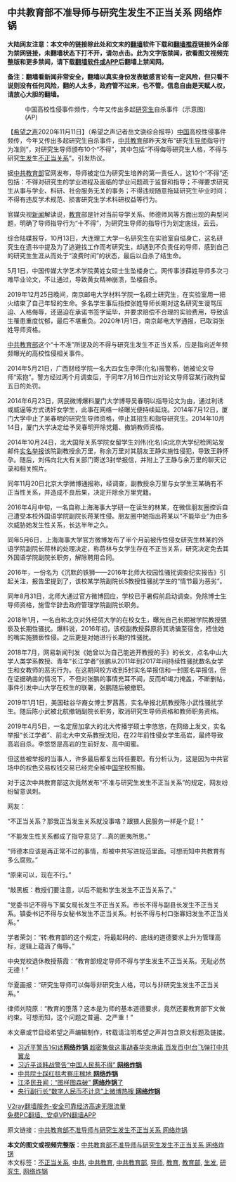  <h2>中共教育部不准导师与研究生发生不正当关系 网络炸锅</h2> <p class="notice"><b>大陆网友注意：本文中的链接除此处和文末的<a href="https://github.com/bannedbook/fanqiang" >翻墙</a>软件下载和<a href="https://github.com/killgcd/justmysocks/blob/master/README.md">翻墙推荐</a>链接外全部为禁网链接，未翻墙状态下打不开，请勿点击。此为文字版禁闻，欲看图文视频完整版和更多禁闻，请下载<a href="https://github.com/bannedbook/fanqiang">翻墙软件或APP</a>后翻墙上禁闻网。</p><p>备注：翻墙看新闻非常安全，翻墙以真实身份发表敏感言论有一定风险，但只看不说则没有任何风险，翻的人太多，政府管不过来，也不管。信息自由是天赋人权，请放心大胆的翻墙。</b></p>  <div class="entry"> <figure><figcaption>中国高校性侵事件频传，今年又传出多起<a href="https://www.bannedbook.org/bnews/tag/%e7%a0%94%e7%a9%b6%e7%94%9f/" class="st_tag internal_tag" rel="tag" title="标签 研究生 下的日志">研究生</a>自杀事件（示意图）(AP)</figcaption></figure> <p>【<span class='wp_keywordlink_affiliate'><a href="https://www.soundofhope.org" title="希望之声" target="_blank">希望之声</a></span>2020年11月11日】（希望之声记者岳文骁综合报导）<span class='wp_keywordlink_affiliate'><a href="https://www.bannedbook.org/" title="中国" target="_blank">中国</a></span>高校性侵事件频传，今年又传出多起研究生自杀事件，<a href="https://www.bannedbook.org/bnews/tag/%E4%B8%AD%E5%85%B1%E6%95%99%E8%82%B2/" class="st_tag internal_tag" rel="tag" title="标签 中共教育 下的日志">中共教育</a>部昨天发布“研究生<a href="https://www.bannedbook.org/bnews/tag/%E5%AF%BC%E5%B8%88/" class="st_tag internal_tag" rel="tag" title="标签 导师 下的日志">导师</a>指导行为准则”，对研究生导师颁布10个“不得”，其中包括“不得侮辱研究生人格，不得与研究<a href="https://www.bannedbook.org/bnews/tag/%E7%94%9F%E5%8F%91/" class="st_tag internal_tag" rel="tag" title="标签 生发 下的日志">生发</a>生<a href="https://www.bannedbook.org/bnews/tag/%E4%B8%8D%E6%AD%A3%E5%BD%93%E5%85%B3%E7%B3%BB/" class="st_tag internal_tag" rel="tag" title="标签 不正当关系 下的日志">不正当关系</a>”。引发热议。</p> <p>据<a href="https://www.bannedbook.org/bnews/tag/%E4%B8%AD%E5%85%B1%E6%95%99%E8%82%B2%E9%83%A8/" class="st_tag internal_tag" rel="tag" title="标签 中共教育部 下的日志">中共教育部</a>官网发布，导师被定位为研究生培养的第一责任人，这10个“不得”还包括：不得对研究生的学业进程及面临的学业问题疏于监督和指导；不得要求研究生从事与学业、科研、社会服务无关的事务；不得违规随意拖延研究生毕业时间；不得有违反学术规范、损害研究生学术科研权益等行为。</p> <p>官媒央视<span class='wp_keywordlink_affiliate'><a href="https://www.bannedbook.org/" title="新闻">新闻</a></span>解读说，<a href="https://www.bannedbook.org/bnews/tag/%e6%95%99%e8%82%b2/" class="st_tag internal_tag" rel="tag" title="标签 教育 下的日志">教育</a>部是针对当前导学关系、师德师风等方面出现的典型问题，明确了导师指导行为“十不得”，为研究生导师的指导行为划定底线，云云。</p> <p>综合陆媒报导，10月13日，大连理工大学一名研究生在实验室自缢身亡，这名研究生在遗书中提及为了逃避找工作而考研究生，却遇到不负责任的导师，感到自己的研究生生涯从而处于“浪费时间”的状态，最后以自杀了结生命。</p> <p>5月1日，中国传媒大学艺术学院黄姓女硕士生坠楼身亡。网传事涉薛姓导师多次刁难毕业论文，不让通过，导致黄女精神崩溃，坠楼自杀。</p> <p>2019年12月25日晚间，南京邮电大学材料学院一名硕士研究生，在实验室用一把火结束了自己年轻的生命。多名学生事后指控张姓导师长期对这名研究生谩骂压迫、人格侮辱，还逼迫在承诺书签字延毕，并要求赔偿不合理的实验费用，导致该生罹患重度忧郁，最后不堪重负。2020年1月1日，南京邮电大学通报，已取消张姓导师资格。</p> <p><a href="https://www.bannedbook.org/bnews/tag/%e4%b8%ad%e5%85%b1/" class="st_tag internal_tag" rel="tag" title="标签 中共 下的日志">中共</a><a href="https://www.bannedbook.org/bnews/tag/%E6%95%99%E8%82%B2%E9%83%A8/" class="st_tag internal_tag" rel="tag" title="标签 教育部 下的日志">教育部</a>这个“十不准”所提及的不得与研究生发生不正当关系，应是指向近年频频曝光的高校性侵相关事件。</p> <p>2014年5月21日，广西财经学院一名大四女生李萍(化名)报警称，她被论文导师“索抱”。警方经过两个月调查后，于同年7月16日作出对论文导师容某行政拘留五日的处罚。</p>  <p>2014年6月23日，网民微博爆料厦门大学博导吴春明以指导论文为由，通过利诱或威逼等方式诱奸女学生，此事在网络一经曝光便持续延烧。2014年7月12日，厦门大学中止了吴春明的研究生导师资格，停止其招生和指导研究生。2014年10月14日，厦门大学决定给予吴春明开除党籍、撤销教师资格。</p> <p>2014年10月24日，北大国际关系学院女留学生刘伟(化名)向北京大学纪检网站发邮件<span class='wp_keywordlink'><a href="https://www.bannedbook.org/forum30/" title="我要举报贪官 网络举报贪污" target="_blank">实名举报</a></span>该院副教授余万里，称余万里对其朋友王静实施性侵犯，导致王静怀孕。随后，刘伟向北大有关部门寄送3封举报信，并附上了王静与余万里的聊天记录和相关照片。</p> <p>同年11月20日北京大学微博通报称，经调查，副教授余万里与女学生王某确有不正当性关系，并造成不良后果，决定开除余万里党籍。</p> <p>2016年4月中旬，一名自称上海海事大学研一在读生的林某，在微信朋友圈控诉自己遭受本校外国语学院副院长蒋某性侵。朋友圈中她指出蒋某以“不能毕业”为由多次威胁她发生性关系，长达半年之久。</p> <p>同年5月6日，上海海事大学官方微博发布了半个月前被传性侵女研究生林某的外语学院副院长蒋林的处理决定，称蒋林与女学生存在不正当关系，研究决定免去其外国语学院副院长职务，解除聘用合同。</p> <p>2016年，一份名为《沉默的铁狮——2016年北师大校园性骚扰调查纪实报告》引起关注，报告里提到了，该校某学院副院长S教授性骚扰学生的“情节最为恶劣”。</p> <p>同年8月31日，北师大通过官方微博回应，学校已于暑假前启动调查。免除博士生导师资格，施雪华辞去政府管理学院副院长职务。</p> <p>2018年1月，一名自称北京对外经贸大学的在校女生，曝光自己长期被学院教授猥亵及长期性骚扰。爆料说，2016年初，该校副教授薛原将其诱骗至宿舍，捂住她的嘴实施猥亵性侵。之后更是对她进行长期的性骚扰。</p>  <p>2018年7月，网易新闻刊发《她曾以为自己能逃开教授的手》的长文，点名中山大学人类学系教授、青年“长江学者”张鹏从2011年到2017年间持续性骚扰数名女学生和女教师的恶劣行为。在这期间校方收到5封实名举报信和一封匿名举报信，但在证据确凿的情况下，不但对张鹏的事情充耳不闻，反而却竭力掩盖，不断删帖，事件引发中山大学在校生的联署，张鹏随后被撤职。</p> <p>2019年1月1日，美国硅谷华裔女博士罗茜茜，实名举报北航教授陈小武性骚扰学生。随后陈小武被北航撤销副院长职务，取消研究生导师资格和教师职务资格。</p> <p>2019年4月5日，一名定居加拿大的北大传播学硕士李悠悠，在网络上发文，实名举报“长江学者”、前北大中文系教授沈阳，在22年前性侵女学生高岩，最终导致高岩自杀。李悠悠是高岩的生前好友、高中闺蜜。</p> <p>但这些被举报的当事人，许多最后都复出转任要职。有分析认为，这是因为中共官场中的权色交易权钱交易已经完全被中<span class='wp_keywordlink'><a href="https://www.bannedbook.org/forum24/" title="国学传统文化禁书" target="_blank">国学</a></span>校照搬。</p> <p>对于这次中共教育部这次竟然发布“不准与研究生发生不正当关系”的规定，网友纷纷留意讽刺。</p> <p>网友：</p> <p>“不正当关系？那我正当发生关系就没事咯？跟猥人民服务一样是个屁！”</p> <p>“不能发生性关系都成了指导意见了…真的匪夷所思。”</p>  <p>“师德本应该是再正常不过的事情，却被中共写进规范里面。可想而知中共教育有多么腐败。”</p> <p>“原来可以，现在不行。”</p> <p>“敲黑板：教授们要注意，以后不能和学生发生不正当关系了。”</p> <p>“党委书记不得与下属女局长发生不正当关系。市长不得与副县长发生不正当关系。镇委书记不得与女秘书发生不正当关系。村长不得与村口张寡妇发生不正当关系。”</p> <p>学者荣剑：“转:教育部的这个规定，将最起码的、底线的道德要求上升为管理高标，逻辑上蕴涵了侮辱。”</p> <p>中央党校退休教授蔡霞：“教育部规定导师不得与学生发生不正当关系。无耻必然无德！”</p> <p>华夏画报：“研究生导师可以侮辱非研究生人格，可以与非研究生发生不正当关系。”</p> <p>律师刘晓原：“教育的堕落？这本是为师的基本道德要求，竟然还要教育部下文做约束。可想而知，这个问题之普遍、之严重！”</p>  <p>本文章或节目经希望之声编辑制作，转载请注明希望之声并包含原文标题及链接。</p> <ul class='op-related-articles' title='相关阅读'> <li><a href='https://www.bannedbook.org/bnews/cnnews/20201023/1419151.html' target='_blank'>习近平警告1句话<b>网络炸锅</b> 超密集做这事胡春华突承诺 百发百中!台飞弹打中共翼龙</a></li> <li><a href='https://www.bannedbook.org/bnews/comments/20201023/1418865.html' target='_blank'>习近平谈韩战警告“中国人民惹不得” <b>网络炸锅</b></a></li> <li><a href='https://www.bannedbook.org/bnews/cbnews/20201005/1408153.html' target='_blank'>中共院士踩红毯考察庄稼地 <b>网络炸锅</b></a></li> <li><a href='https://www.bannedbook.org/bnews/comments/20200927/1403861.html' target='_blank'>江泽民丑闻：“图样图森破” <b>网络炸锅</b>了</a></li> <li><a href='https://www.bannedbook.org/bnews/topimagenews/20200916/1397317.html' target='_blank'>央行副行长“数字人民币不计息”上微博热搜 <b>网络炸锅</b></a></li> </ul> <p class="texttj"> <a href="https://www.bannedbook.org/forum23/topic22702.html" target="_blank">V2ray翻墙服务-安全可靠经济高速无限流量</a><br/> <a href="https://github.com/bannedbook/fanqiang/wiki/%E7%A6%81%E9%97%BB%E7%BD%91%E5%AE%89%E5%8D%93%E7%BF%BB%E5%A2%99%E6%96%B0%E9%97%BBAPP" target="_blank">免费PC翻墙、安卓VPN翻墙APP</a></p><p>原文链接：<a class="src_link"  href="https://www.soundofhope.org/post/441952" target="_blank">中共教育部不准导师与研究生发生不正当关系 网络炸锅</a></p><a name='sharetosocial'></a>       <div><b>本文的图文或视频完整版</b>：<a href='https://www.bannedbook.org/bnews/comments/20201112/1429841.html'>中共教育部不准导师与研究生发生不正当关系 网络炸锅</a></div>  </div><!--END ENTRY--> <div class="postfooter"> <div>本文标签：<a href="https://www.bannedbook.org/bnews/tag/%E4%B8%8D%E6%AD%A3%E5%BD%93%E5%85%B3%E7%B3%BB/" rel="tag">不正当关系</a>, <a href="https://www.bannedbook.org/bnews/tag/%e4%b8%ad%e5%85%b1/" rel="tag">中共</a>, <a href="https://www.bannedbook.org/bnews/tag/%E4%B8%AD%E5%85%B1%E6%95%99%E8%82%B2/" rel="tag">中共教育</a>, <a href="https://www.bannedbook.org/bnews/tag/%E4%B8%AD%E5%85%B1%E6%95%99%E8%82%B2%E9%83%A8/" rel="tag">中共教育部</a>, <a href="https://www.bannedbook.org/bnews/tag/%E5%AF%BC%E5%B8%88/" rel="tag">导师</a>, <a href="https://www.bannedbook.org/bnews/tag/%e6%95%99%e8%82%b2/" rel="tag">教育</a>, <a href="https://www.bannedbook.org/bnews/tag/%E6%95%99%E8%82%B2%E9%83%A8/" rel="tag">教育部</a>, <a href="https://www.bannedbook.org/bnews/tag/%E7%94%9F%E5%8F%91/" rel="tag">生发</a>, <a href="https://www.bannedbook.org/bnews/tag/%e7%a0%94%e7%a9%b6%e7%94%9f/" rel="tag">研究生</a>, <a href="https://www.bannedbook.org/bnews/tag/%e7%bd%91%e7%bb%9c%e7%82%b8%e9%94%85/" rel="tag">网络炸锅</a></div>  </div><!--END POSTFOOTER--> 